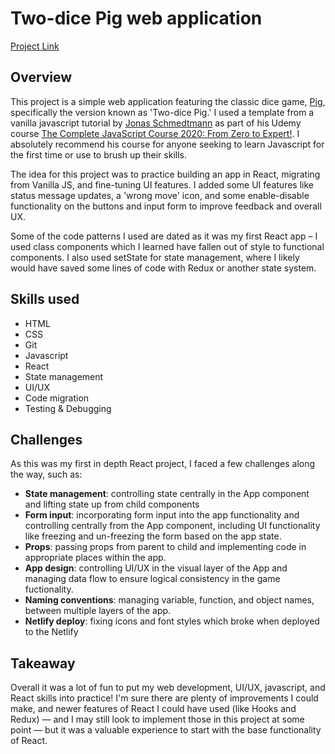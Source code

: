 # Two-dice Pig web application

[Project Link](https://stupefied-colden-eca4ca.netlify.app/ 'Project Link')

## Overview

This project is a simple web application featuring the classic dice game, [Pig](<https://en.wikipedia.org/wiki/Pig_(dice_game)> 'Pig'), specifically the version known as 'Two-dice Pig.' I used a template from a vanilla javascript tutorial by [Jonas Schmedtmann](https://codingheroes.io/ 'coding heroes') as part of his Udemy course [The Complete JavaScript Course 2020: From Zero to Expert!](https://www.udemy.com/course/the-complete-javascript-course/ 'The Complete Javascript Course'). I absolutely recommend his course for anyone seeking to learn Javascript for the first time or use to brush up their skills.

The idea for this project was to practice building an app in React, migrating from Vanilla JS, and fine-tuning UI features. I added some UI features like status message updates, a 'wrong move' icon, and some enable-disable functionality on the buttons and input form to improve feedback and overall UX.

Some of the code patterns I used are dated as it was my first React app &ndash; I used class components which I learned have fallen out of style to functional components. I also used setState for state management, where I likely would have saved some lines of code with Redux or another state system.

## Skills used

- HTML
- CSS
- Git
- Javascript
- React
- State management
- UI/UX
- Code migration
- Testing & Debugging

## Challenges

As this was my first in depth React project, I faced a few challenges along the way, such as:

- **State management**: controlling state centrally in the App component and lifting state up from child components
- **Form input**: incorporating form input into the app functionality and controlling centrally from the App component, including UI functionality like freezing and un-freezing the form based on the app state.
- **Props**: passing props from parent to child and implementing code in appropriate places within the app.
- **App design**: controlling UI/UX in the visual layer of the App and managing data flow to ensure logical consistency in the game fuctionality.
- **Naming conventions**: managing variable, function, and object names, between multiple layers of the app.
- **Netlify deploy**: fixing icons and font styles which broke when deployed to the Netlify

## Takeaway

Overall it was a lot of fun to put my web development, UI/UX, javascript, and React skills into practice! I'm sure there are plenty of improvements I could make, and newer features of React I could have used (like Hooks and Redux) &mdash; and I may still look to implement those in this project at some point &mdash; but it was a valuable experience to start with the base functionality of React.
